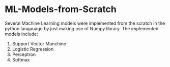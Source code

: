 # ML-Models-from-Scratch

Several Machine Learning models were implemented from the scratch in the python langauage by just making use of Numpy library. The implemented models include:
1. Support Vector Manchine
2. Logistic Regression
3. Perceptron
4. Softmax
